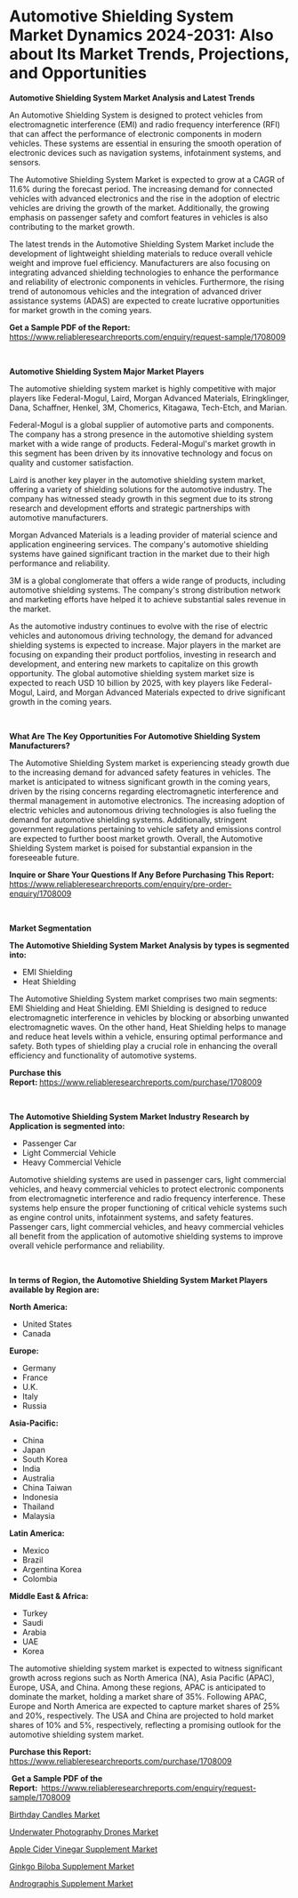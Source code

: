 <p><h1>Automotive Shielding System Market Dynamics 2024-2031: Also about Its Market Trends, Projections, and Opportunities</h1></p><p><strong>Automotive Shielding System Market Analysis and Latest Trends</strong></p>
<p><p>An Automotive Shielding System is designed to protect vehicles from electromagnetic interference (EMI) and radio frequency interference (RFI) that can affect the performance of electronic components in modern vehicles. These systems are essential in ensuring the smooth operation of electronic devices such as navigation systems, infotainment systems, and sensors.</p><p>The Automotive Shielding System Market is expected to grow at a CAGR of 11.6% during the forecast period. The increasing demand for connected vehicles with advanced electronics and the rise in the adoption of electric vehicles are driving the growth of the market. Additionally, the growing emphasis on passenger safety and comfort features in vehicles is also contributing to the market growth.</p><p>The latest trends in the Automotive Shielding System Market include the development of lightweight shielding materials to reduce overall vehicle weight and improve fuel efficiency. Manufacturers are also focusing on integrating advanced shielding technologies to enhance the performance and reliability of electronic components in vehicles. Furthermore, the rising trend of autonomous vehicles and the integration of advanced driver assistance systems (ADAS) are expected to create lucrative opportunities for market growth in the coming years.</p></p>
<p><strong>Get a Sample PDF of the Report:&nbsp;</strong> <a href="https://www.reliableresearchreports.com/enquiry/request-sample/1708009">https://www.reliableresearchreports.com/enquiry/request-sample/1708009</a></p>
<p>&nbsp;</p>
<p><strong>Automotive Shielding System Major Market Players</strong></p>
<p><p>The automotive shielding system market is highly competitive with major players like Federal-Mogul, Laird, Morgan Advanced Materials, Elringklinger, Dana, Schaffner, Henkel, 3M, Chomerics, Kitagawa, Tech-Etch, and Marian. </p><p>Federal-Mogul is a global supplier of automotive parts and components. The company has a strong presence in the automotive shielding system market with a wide range of products. Federal-Mogul's market growth in this segment has been driven by its innovative technology and focus on quality and customer satisfaction.</p><p>Laird is another key player in the automotive shielding system market, offering a variety of shielding solutions for the automotive industry. The company has witnessed steady growth in this segment due to its strong research and development efforts and strategic partnerships with automotive manufacturers.</p><p>Morgan Advanced Materials is a leading provider of material science and application engineering services. The company's automotive shielding systems have gained significant traction in the market due to their high performance and reliability.</p><p>3M is a global conglomerate that offers a wide range of products, including automotive shielding systems. The company's strong distribution network and marketing efforts have helped it to achieve substantial sales revenue in the market.</p><p>As the automotive industry continues to evolve with the rise of electric vehicles and autonomous driving technology, the demand for advanced shielding systems is expected to increase. Major players in the market are focusing on expanding their product portfolios, investing in research and development, and entering new markets to capitalize on this growth opportunity. The global automotive shielding system market size is expected to reach USD 10 billion by 2025, with key players like Federal-Mogul, Laird, and Morgan Advanced Materials expected to drive significant growth in the coming years.</p></p>
<p>&nbsp;</p>
<p><strong>What Are The Key Opportunities For Automotive Shielding System Manufacturers?</strong></p>
<p><p>The Automotive Shielding System market is experiencing steady growth due to the increasing demand for advanced safety features in vehicles. The market is anticipated to witness significant growth in the coming years, driven by the rising concerns regarding electromagnetic interference and thermal management in automotive electronics. The increasing adoption of electric vehicles and autonomous driving technologies is also fueling the demand for automotive shielding systems. Additionally, stringent government regulations pertaining to vehicle safety and emissions control are expected to further boost market growth. Overall, the Automotive Shielding System market is poised for substantial expansion in the foreseeable future.</p></p>
<p><strong>Inquire or Share Your Questions If Any Before Purchasing This Report:</strong> <a href="https://www.reliableresearchreports.com/enquiry/pre-order-enquiry/1708009">https://www.reliableresearchreports.com/enquiry/pre-order-enquiry/1708009</a></p>
<p>&nbsp;</p>
<p><strong>Market Segmentation</strong></p>
<p><strong>The Automotive Shielding System Market Analysis by types is segmented into:</strong></p>
<p><ul><li>EMI Shielding</li><li>Heat Shielding</li></ul></p>
<p><p>The Automotive Shielding System market comprises two main segments: EMI Shielding and Heat Shielding. EMI Shielding is designed to reduce electromagnetic interference in vehicles by blocking or absorbing unwanted electromagnetic waves. On the other hand, Heat Shielding helps to manage and reduce heat levels within a vehicle, ensuring optimal performance and safety. Both types of shielding play a crucial role in enhancing the overall efficiency and functionality of automotive systems.</p></p>
<p><strong>Purchase this Report:&nbsp;</strong><a href="https://www.reliableresearchreports.com/purchase/1708009">https://www.reliableresearchreports.com/purchase/1708009</a></p>
<p>&nbsp;</p>
<p><strong>The Automotive Shielding System Market Industry Research by Application is segmented into:</strong></p>
<p><ul><li>Passenger Car</li><li>Light Commercial Vehicle</li><li>Heavy Commercial Vehicle</li></ul></p>
<p><p>Automotive shielding systems are used in passenger cars, light commercial vehicles, and heavy commercial vehicles to protect electronic components from electromagnetic interference and radio frequency interference. These systems help ensure the proper functioning of critical vehicle systems such as engine control units, infotainment systems, and safety features. Passenger cars, light commercial vehicles, and heavy commercial vehicles all benefit from the application of automotive shielding systems to improve overall vehicle performance and reliability.</p></p>
<p>&nbsp;</p>
<p><strong>In terms of Region, the Automotive Shielding System Market Players available by Region are:</strong></p>
<p>
    <p> <strong> North America: </strong>
        <ul>
            <li>United States</li>
            <li>Canada</li>
        </ul>
        </p> 
    <p> <strong> Europe: </strong>
        <ul>
            <li>Germany</li>
            <li>France</li>
            <li>U.K.</li>
            <li>Italy</li>
            <li>Russia</li>
        </ul>
        </p> 
    <p> <strong> Asia-Pacific: </strong>
        <ul>
            <li>China</li>
            <li>Japan</li>
            <li>South Korea</li>
            <li>India</li>
            <li>Australia</li>
            <li>China Taiwan</li>
            <li>Indonesia</li>
            <li>Thailand</li>
            <li>Malaysia</li>
        </ul>
        </p> 
    <p> <strong> Latin America: </strong>
        <ul>
            <li>Mexico</li>
            <li>Brazil</li>
            <li>Argentina Korea</li>
            <li>Colombia</li>
        </ul>
        </p> 
    <p> <strong> Middle East & Africa: </strong>
        <ul>
            <li>Turkey</li>
            <li>Saudi</li>
            <li>Arabia</li>
            <li>UAE</li>
            <li>Korea</li>
        </ul>
    </p>
    </p>
<p><p>The automotive shielding system market is expected to witness significant growth across regions such as North America (NA), Asia Pacific (APAC), Europe, USA, and China. Among these regions, APAC is anticipated to dominate the market, holding a market share of 35%. Following APAC, Europe and North America are expected to capture market shares of 25% and 20%, respectively. The USA and China are projected to hold market shares of 10% and 5%, respectively, reflecting a promising outlook for the automotive shielding system market.</p></p>
<p><strong>Purchase this Report: </strong><a href="https://www.reliableresearchreports.com/purchase/1708009">https://www.reliableresearchreports.com/purchase/1708009</a></p>
<p>&nbsp;<strong>Get a Sample PDF of the Report:&nbsp;&nbsp;</strong><a href="https://www.reliableresearchreports.com/enquiry/request-sample/1708009">https://www.reliableresearchreports.com/enquiry/request-sample/1708009</a></p>
<p><strong></strong></p>
<p><p><a href="https://github.com/jodemen/Market-Research-Report-List-1/blob/main/birthday-candles-market.md">Birthday Candles Market</a></p><p><a href="https://github.com/Sarissaschmalingtr6fz2739/Market-Research-Report-List-1/blob/main/underwater-photography-drones-market.md">Underwater Photography Drones Market</a></p><p><a href="https://medium.com/@ethanmendoza76/apple-cider-vinegar-supplement-market-share-evolution-and-market-growth-trends-2024-2031-68f76abe0a04">Apple Cider Vinegar Supplement Market</a></p><p><a href="https://medium.com/@ethanmendoza76/ginkgo-biloba-supplement-market-research-report-its-history-and-forecast-2024-to-2031-9107ad1d5f25">Ginkgo Biloba Supplement Market</a></p><p><a href="https://medium.com/@ethanmendoza76/andrographis-supplement-market-trends-forecast-and-competitive-analysis-to-2031-8b74925dedb0">Andrographis Supplement Market</a></p></p>